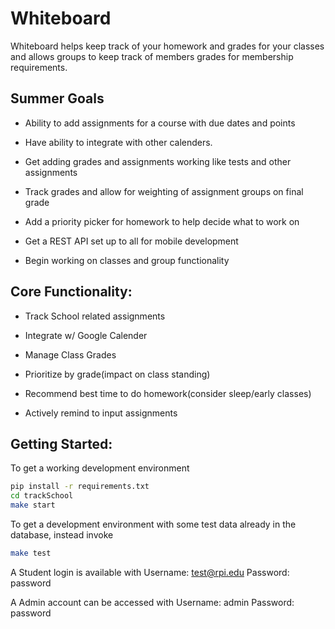 Whiteboard
===

Whiteboard helps keep track of your homework and grades for your classes and allows groups to keep track of members grades for membership requirements.

Summer Goals
------------
- Ability to add assignments for a course with due dates and points

- Have ability to integrate with other calenders.

- Get adding grades and assignments working like tests and other assignments

- Track grades and allow for weighting of assignment groups on final grade

- Add a priority picker for homework to help decide what to work on

- Get a REST API set up to all for mobile development

- Begin working on classes and group functionality


Core Functionality:
-------------------
- Track School related assignments

- Integrate w/ Google Calender

- Manage Class Grades

- Prioritize by grade(impact on class standing)

- Recommend best time to do homework(consider sleep/early classes)

- Actively remind to input assignments


Getting Started:
----------------
To get a working development environment
```bash
pip install -r requirements.txt
cd trackSchool
make start
```

To get a development environment with some test data already in the database, instead invoke
```bash
make test
```

A Student login is available with 
Username: test@rpi.edu
Password: password

A Admin account can be accessed with
Username: admin
Password: password